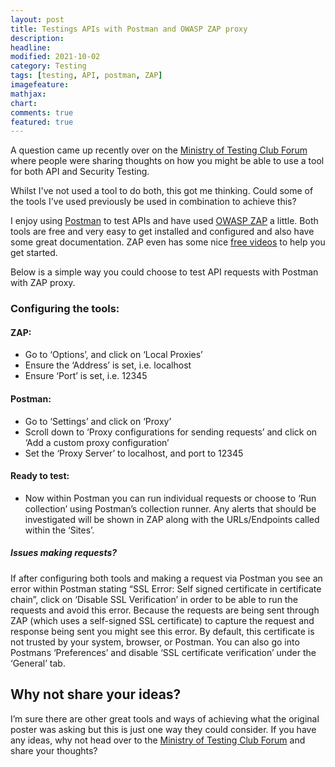 ```yaml
---
layout: post
title: Testings APIs with Postman and OWASP ZAP proxy
description:
headline:
modified: 2021-10-02
category: Testing
tags: [testing, API, postman, ZAP]
imagefeature:
mathjax:
chart:
comments: true
featured: true
---
```


A question came up recently over on the [Ministry of Testing Club Forum](https://club.ministryoftesting.com/t/tool-for-api-and-security-testing/39504/8) where people were sharing thoughts on how you might be able to use a tool for both API and Security Testing.

Whilst I've not used a tool to do both, this got me thinking. Could some of the tools I've used previously be used in combination to achieve this?

I enjoy using [Postman](https://www.postman.com/) to test APIs and have used [OWASP ZAP](https://owasp.org/www-project-zap/) a little. Both tools are free and very easy to get installed and configured and also have some great documentation. ZAP even has some nice [free videos](https://www.zaproxy.org/zap-in-ten/) to help you get started.

Below is a simple way you could choose to test API requests with Postman with ZAP proxy.

### Configuring the tools:


#### ZAP:

* Go to ‘Options’, and click on ‘Local Proxies’
* Ensure the ‘Address’ is set, i.e. localhost
* Ensure ‘Port’ is set, i.e. 12345

#### Postman:
* Go to ‘Settings’ and click on ‘Proxy’
* Scroll down to ‘Proxy configurations for sending requests’ and click on ‘Add a custom proxy configuration’
* Set the ‘Proxy Server’ to localhost, and port to 12345

#### Ready to test:
* Now within Postman you can run individual requests or choose to ‘Run collection’ using Postman’s collection runner. Any alerts that should be investigated will be shown in ZAP along with the URLs/Endpoints called within the ‘Sites’.

##### Issues making requests?
If after configuring both tools and making a request via Postman you see an error within Postman stating “SSL Error: Self signed certificate in certificate chain”, click on ‘Disable SSL Verification’ in order to be able to run the requests and avoid this error. Because the requests are being sent through ZAP (which uses a self-signed SSL certificate) to capture the request and response being sent you might see this error. By default, this certificate is not trusted by your system, browser, or Postman.
You can also go into Postmans ‘Preferences’ and disable ‘SSL certificate verification’ under the ‘General’ tab.

## Why not share your ideas?
I’m sure there are other great tools and ways of achieving what the original poster was asking but this is just one way they could consider. If you have any ideas, why not head over to the [Ministry of Testing Club Forum](https://club.ministryoftesting.com/t/tool-for-api-and-security-testing/39504/8) and share your thoughts?
